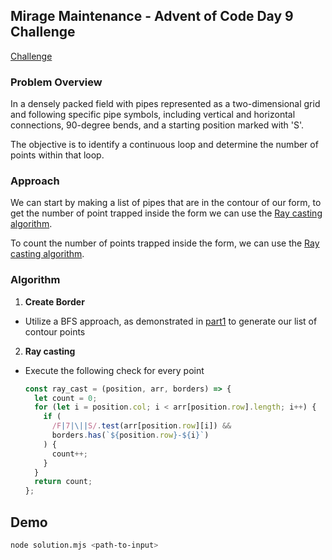 ## Mirage Maintenance - Advent of Code Day 9 Challenge

[Challenge](https://adventofcode.com/2023/day/10)

### Problem Overview

In a densely packed field with pipes represented as a two-dimensional grid and following specific pipe symbols, including vertical and horizontal connections, 90-degree bends, and a starting position marked with 'S'.

The objective is to identify a continuous loop and determine the number of points within that loop.

### Approach

We can start by making a list of pipes that are in the contour of our form, to get the number of point trapped inside the form we can use the [Ray casting algorithm](https://en.wikipedia.org/wiki/Point_in_polygon).

To count the number of points trapped inside the form, we can use the [Ray casting algorithm](https://en.wikipedia.org/wiki/Point_in_polygon).

### Algorithm

1. **Create Border**

- Utilize a BFS approach, as demonstrated in [part1](../part1/README.md) to generate our list of contour points

2. **Ray casting**

- Execute the following check for every point

  ```ts
  const ray_cast = (position, arr, borders) => {
    let count = 0;
    for (let i = position.col; i < arr[position.row].length; i++) {
      if (
        /F|7|\||S/.test(arr[position.row][i]) &&
        borders.has(`${position.row}-${i}`)
      ) {
        count++;
      }
    }
    return count;
  };
  ```

## Demo

```bash
node solution.mjs <path-to-input>
```
